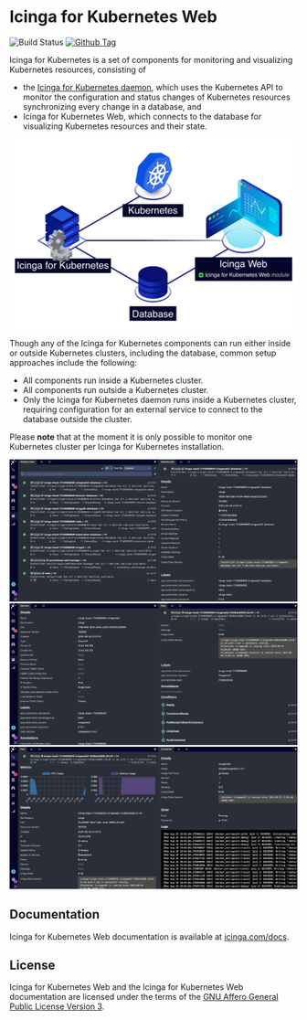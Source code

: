 # Icinga for Kubernetes Web

![Build Status](https://github.com/Icinga/icinga-kubernetes-web/actions/workflows/php.yml/badge.svg?branch=main)
[![Github Tag](https://img.shields.io/github/tag/Icinga/icinga-kubernetes-web.svg)](https://github.com/Icinga/icinga-kubernetes-web/releases/latest)

Icinga for Kubernetes is a set of components for monitoring and visualizing Kubernetes resources,
consisting of

* the [Icinga for Kubernetes daemon](https://github.com/Icinga/icinga-kubernetes),
  which uses the Kubernetes API to monitor the configuration and
  status changes of Kubernetes resources synchronizing every change in a database, and
* Icinga for Kubernetes Web, which connects to the database for visualizing Kubernetes resources and their state.

![Icinga for Kubernetes Overview](doc/res/icinga-kubernetes-overview.png)

Though any of the Icinga for Kubernetes components can run either inside or outside Kubernetes clusters,
including the database, common setup approaches include the following:

* All components run inside a Kubernetes cluster.
* All components run outside a Kubernetes cluster.
* Only the Icinga for Kubernetes daemon runs inside a Kubernetes cluster,
  requiring configuration for an external service to connect to the database outside the cluster.

Please **note** that at the moment it is only possible to monitor one Kubernetes cluster per
Icinga for Kubernetes installation.

![Icinga Kubernetes Web Stateful Set](doc/res/icinga-kubernetes-web-stateful-set.png)
![Icinga Kubernetes Web Service](doc/res/icinga-kubernetes-web-service.png)
![Icinga Kubernetes Web Pod](doc/res/icinga-kubernetes-web-pod.png)

## Documentation

Icinga for Kubernetes Web documentation is available at [icinga.com/docs](https://icinga.com/docs/icinga-kubernetes-web).

## License

Icinga for Kubernetes Web and the Icinga for Kubernetes Web documentation are licensed under the terms of the
[GNU Affero General Public License Version 3](LICENSE).
